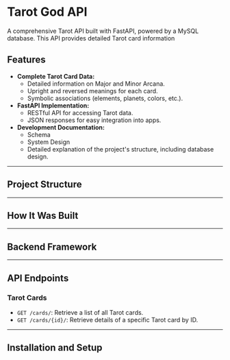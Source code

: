 # Tarot God API
A comprehensive Tarot API built with FastAPI, powered by a MySQL database. This API provides detailed Tarot card information 

## Features

- **Complete Tarot Card Data:**
  - Detailed information on Major and Minor Arcana.
  - Upright and reversed meanings for each card.
  - Symbolic associations (elements, planets, colors, etc.).
- **FastAPI Implementation:**
  - RESTful API for accessing Tarot data.
  - JSON responses for easy integration into apps.
- **Development Documentation:**
  - Schema 
  - System Design
  - Detailed explanation of the project's structure, including database design.

---
## Project Structure

---
## How It Was Built

---
## Backend Framework

---

## API Endpoints

### **Tarot Cards**
- `GET /cards/`: Retrieve a list of all Tarot cards.
- `GET /cards/{id}/`: Retrieve details of a specific Tarot card by ID.

---
## Installation and Setup